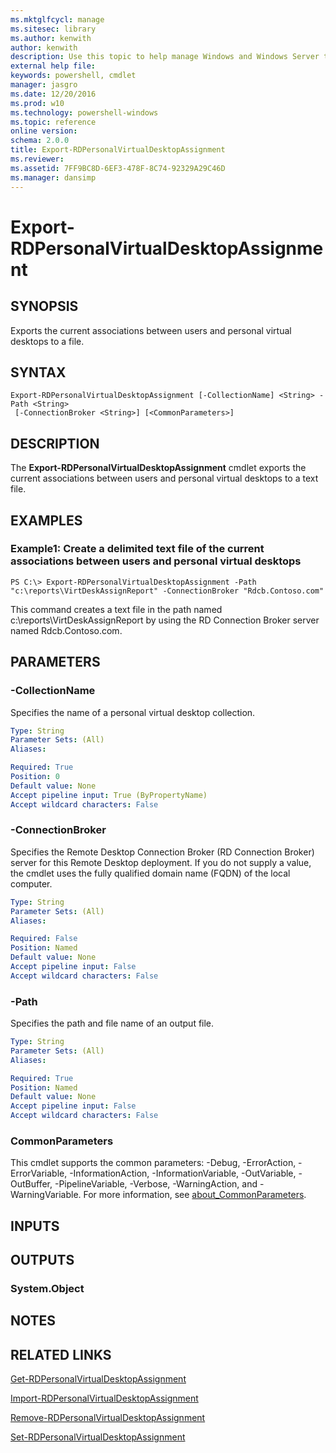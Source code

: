 ```yaml
---
ms.mktglfcycl: manage
ms.sitesec: library
ms.author: kenwith
author: kenwith
description: Use this topic to help manage Windows and Windows Server technologies with Windows PowerShell.
external help file: 
keywords: powershell, cmdlet
manager: jasgro
ms.date: 12/20/2016
ms.prod: w10
ms.technology: powershell-windows
ms.topic: reference
online version: 
schema: 2.0.0
title: Export-RDPersonalVirtualDesktopAssignment
ms.reviewer:
ms.assetid: 7FF9BC8D-6EF3-478F-8C74-92329A29C46D
ms.manager: dansimp
---
```


# Export-RDPersonalVirtualDesktopAssignment

## SYNOPSIS
Exports the current associations between users and personal virtual desktops to a file.

## SYNTAX

```
Export-RDPersonalVirtualDesktopAssignment [-CollectionName] <String> -Path <String>
 [-ConnectionBroker <String>] [<CommonParameters>]
```

## DESCRIPTION
The **Export-RDPersonalVirtualDesktopAssignment** cmdlet exports the current associations between users and personal virtual desktops to a text file.

## EXAMPLES

### Example1: Create a delimited text file of the current associations between users and personal virtual desktops
```
PS C:\> Export-RDPersonalVirtualDesktopAssignment -Path "c:\reports\VirtDeskAssignReport" -ConnectionBroker "Rdcb.Contoso.com"
```

This command creates a text file in the path named c:\reports\VirtDeskAssignReport by using the RD Connection Broker server named Rdcb.Contoso.com.

## PARAMETERS

### -CollectionName
Specifies the name of a personal virtual desktop collection.

```yaml
Type: String
Parameter Sets: (All)
Aliases: 

Required: True
Position: 0
Default value: None
Accept pipeline input: True (ByPropertyName)
Accept wildcard characters: False
```

### -ConnectionBroker
Specifies the Remote Desktop Connection Broker (RD Connection Broker) server for this Remote Desktop deployment.
If you do not supply a value, the cmdlet uses the fully qualified domain name (FQDN) of the local computer.

```yaml
Type: String
Parameter Sets: (All)
Aliases: 

Required: False
Position: Named
Default value: None
Accept pipeline input: False
Accept wildcard characters: False
```

### -Path
Specifies the path and file name of an output file.

```yaml
Type: String
Parameter Sets: (All)
Aliases: 

Required: True
Position: Named
Default value: None
Accept pipeline input: False
Accept wildcard characters: False
```

### CommonParameters
This cmdlet supports the common parameters: -Debug, -ErrorAction, -ErrorVariable, -InformationAction, -InformationVariable, -OutVariable, -OutBuffer, -PipelineVariable, -Verbose, -WarningAction, and -WarningVariable. For more information, see [about_CommonParameters](http://go.microsoft.com/fwlink/?LinkID=113216).

## INPUTS

## OUTPUTS

### System.Object

## NOTES

## RELATED LINKS

[Get-RDPersonalVirtualDesktopAssignment](./Get-RDPersonalVirtualDesktopAssignment.md)

[Import-RDPersonalVirtualDesktopAssignment](./Import-RDPersonalVirtualDesktopAssignment.md)

[Remove-RDPersonalVirtualDesktopAssignment](./Remove-RDPersonalVirtualDesktopAssignment.md)

[Set-RDPersonalVirtualDesktopAssignment](./Set-RDPersonalVirtualDesktopAssignment.md)

